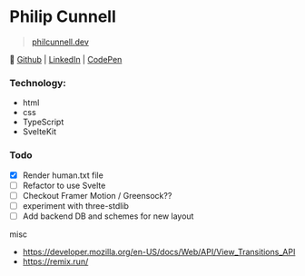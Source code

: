 # Philip Cunnell

> [philcunnell.dev](www.philcunnell.dev)

🔗 [Github](https://github.com/cunnellp5) |
[LinkedIn](https://www.linkedin.com/in/philip-cunnell/) |
[CodePen](http://codepen.io/philipcunnell/)

### Technology:

- html
- css
- TypeScript
- SvelteKit

### Todo

- [x] Render human.txt file
- [ ] Refactor to use Svelte
- [ ] Checkout Framer Motion / Greensock??
- [ ] experiment with three-stdlib
- [ ] Add backend DB and schemes for new layout

misc

- https://developer.mozilla.org/en-US/docs/Web/API/View_Transitions_API
- https://remix.run/

